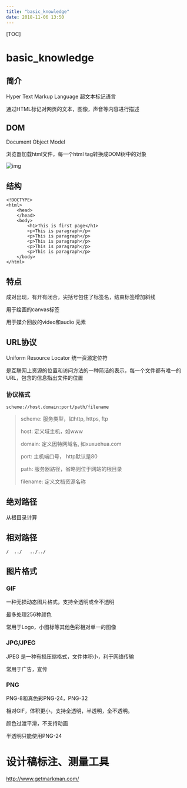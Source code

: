 ```yaml
---
title: "basic_knowledge"
date: 2018-11-06 13:50
---
```


[TOC]

# basic_knowledge

## 简介

Hyper Text Markup Language 超文本标记语言

通过HTML标记对网页的文本，图像，声音等内容进行描述

## DOM

Document Object Model 

浏览器加载html文件，每一个html tag转换成DOM树中的对象

![img](https://www.w3schools.com/js/pic_htmltree.gif)

## 结构

```
<!DOCTYPE>
<html>
    <head>
    </head>
    <body>
        <h1>This is first page</h1>
        <p>This is paragraph</p>
        <p>This is paragraph</p>
        <p>This is paragraph</p>
        <p>This is paragraph</p>
        <p>This is paragraph</p>
    </body>
</html>
```

## 特点

成对出现，有开有闭合，尖括号包住了标签名，结束标签增加斜线

用于绘画的canvas标签

用于媒介回放的video和audio 元素

## URL协议

Uniform Resource Locator 统一资源定位符

是互联网上资源的位置和访问方法的一种简洁的表示，每一个文件都有唯一的URL，包含的信息指出文件的位置

### 协议格式

```
scheme://host.domain:port/path/filename
```

> scheme: 服务类型，如http, https, ftp
> 
> host: 定义域主机，如www
> 
> domain: 定义因特网域名, 如xuxuehua.com
> 
> port: 主机端口号， http默认是80
> 
> path: 服务器路径，省略则位于网站的根目录
> 
> filename: 定义文档资源名称

## 绝对路径

从根目录计算

## 相对路径

```
/  ../   ../../  
```

## 图片格式

### GIF

一种无损动态图片格式，支持全透明或全不透明

最多处理256种颜色

常用于Logo，小图标等其他色彩相对单一的图像

### JPG/JPEG

JPEG 是一种有损压缩格式，文件体积小，利于网络传输

常用于广告，宣传

### PNG

PNG-8和真色彩PNG-24，PNG-32

相对GIF，体积更小，支持全透明，半透明，全不透明。

颜色过渡平滑，不支持动画

半透明只能使用PNG-24

# 

# 设计稿标注、测量工具

http://www.getmarkman.com/

